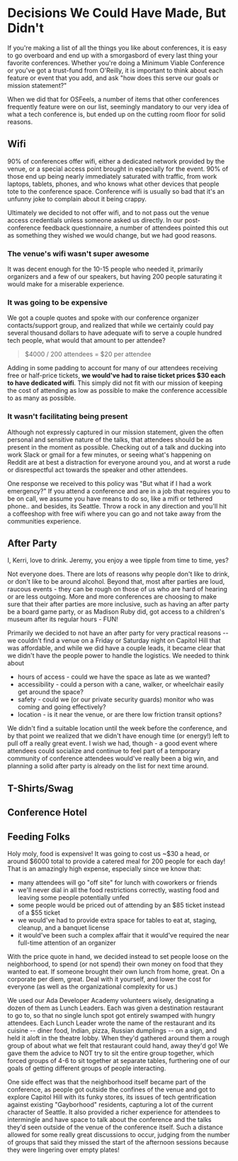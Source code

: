 # Decisions We Could Have Made, But Didn't
If you're making a list of all the things you like about conferences, it is easy to go overboard and end up with a smorgasbord of every last thing your favorite conferences. Whether you're doing a Minimum Viable Conference or you've got a trust-fund from O'Reilly, it is important to think about each feature or event that you add, and ask "how does this serve our goals or mission statement?"

When we did that for OSFeels, a number of items that other conferences frequently feature were on our list, seemingly mandatory to our very idea of what a tech conference is, but ended up on the cutting room floor for solid reasons.

## Wifi
90% of conferences offer wifi, either a dedicated network provided by the venue, or a special access point brought in especially for the event. 90% of those end up being nearly immediately saturated with traffic, from work laptops, tablets, phones, and who knows what other devices that people tote to the conference space. Conference wifi is usually so bad that it's an unfunny joke to complain about it being crappy.

Ultimately we decided to not offer wifi, and to not pass out the venue access credentials unless someone asked us directly. In our post-conference feedback questionnaire, a number of attendees pointed this out as something they wished we would change, but we had good reasons.

### The venue's wifi wasn't super awesome
It was decent enough for the 10-15 people who needed it, primarily organizers and a few of our speakers, but having 200 people saturating it would make for a miserable experience.

### It was going to be expensive
We got a couple quotes and spoke with our conference organizer contacts/support group, and realized that while we certainly could pay several thousand dollars to have adequate wifi to serve a couple hundred tech people, what would that amount to per attendee?

> $4000 / 200 attendees = $20 per attendee

Adding in some padding to account for many of our attendees receiving free or half-price tickets, **we would've had to raise ticket prices $30 each to have dedicated wifi**. This simply did not fit with our mission of keeping the cost of attending as low as possible to make the conference accessible to as many as possible.

### It wasn't facilitating being present
Although not expressly captured in our mission statement, given the often personal and sensitive nature of the talks, that attendees should be as present in the moment as possible. Checking out of a talk and ducking into work Slack or gmail for a few minutes, or seeing what's happening on Reddit are at best a distraction for everyone around you, and at worst a rude or disrespectful act towards the speaker and other attendees.

One response we received to this policy was "But what if I had a work emergency?" If you attend a conference and are in a job that requires you to be on call, we assume you have means to do so, like a mifi or tethered phone.. and besides, its Seattle. Throw a rock in any direction and you'll hit a coffeeshop with free wifi where you can go and not take away from the communities experience.

## After Party
I, Kerri, love to drink. Jeremy, you enjoy a wee tipple from time to time, yes?

Not everyone does. There are lots of reasons why people don't like to drink, or don't like to be around alcohol. Beyond that, most after parties are loud, raucous events - they can be rough on those of us who are hard of hearing or are less outgoing. More and more conferences are choosing to make sure that their after parties are more inclusive, such as having an after party be a board game party, or as Madison Ruby did, got access to a children's museum after its regular hours - FUN!

Primarily we decided to not have an after party for very practical reasons -- we couldn't find a venue on a Friday or Saturday night on Capitol Hill that was affordable, and while we did have a couple leads, it became clear that we didn't have the people power to handle the logistics. We needed to think about

+ hours of access - could we have the space as late as we wanted?
+ accessibility - could a person with a cane, walker, or wheelchair easily get around the space?
+ safety - could we (or our private security guards) monitor who was coming and going effectively?
+ location - is it near the venue, or are there low friction transit options?

We didn't find a suitable location until the week before the conference, and by that point we realized that we didn't have enough time (or energy!) left to pull off a really great event. I wish we had, though - a good event where attendees could socialize and continue to feel part of a temporary community of conference attendees would've really been a big win, and planning a solid after party is already on the list for next time around.

## T-Shirts/Swag

## Conference Hotel

## Feeding Folks
Holy moly, food is expensive! It was going to cost us ~$30 a head, or around $6000 total to provide a catered meal for 200 people for each day! That is an amazingly high expense, especially since we know that:

+ many attendees will go "off site" for lunch with coworkers or friends
+ we'll never dial in all the food restrictions correctly, wasting food and leaving some people potentially unfed
+ some people would be priced out of attending by an $85 ticket instead of a $55 ticket
+ we would've had to provide extra space for tables to eat at, staging, cleanup, and a banquet license
+ it would've been such a complex affair that it would've required the near full-time attention of an organizer

With the price quote in hand, we decided instead to set people loose on the neighborhood, to spend (or not spend) their own money on food that they wanted to eat. If someone brought their own lunch from home, great. On a corporate per diem, great. Deal with it yourself, and lower the cost for everyone (as well as the organizational complexity for us.)

We used our Ada Developer Academy volunteers wisely, designating a dozen of them as Lunch Leaders. Each was given a destination restaurant to go to, so that no single lunch spot got entirely swamped with hungry attendees. Each Lunch Leader wrote the name of the restaurant and its cuisine -- diner food, Indian, pizza, Russian dumplings -- on a sign, and held it aloft in the theatre lobby. When they'd gathered around them a rough group of about what we felt that restaurant could hand, away they'd go! We gave them the advice to NOT try to sit the entire group together, which forced groups of 4-6 to sit together at separate tables, furthering one of our goals of getting different groups of people interacting.

One side effect was that the neighborhood itself became part of the conference, as people got outside the confines of the venue and got to explore Capitol Hill with its funky stores, its issues of tech gentrification against existing "Gayborhood" residents, capturing a lot of the current character of Seattle. It also provided a richer experience for attendees to intermingle and have space to talk about the conference and the talks they'd seen outside of the venue of the conference itself. Such a distance allowed for some really great discussions to occur, judging from the number of groups that said they missed the start of the afternoon sessions because they were lingering over empty plates!
